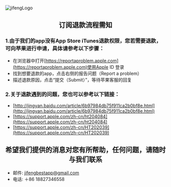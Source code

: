 ![jifengLogo](https://pbs.twimg.com/profile_images/913234541401145345/7Q4gFwne_400x400.jpg)
## <center>订阅退款流程需知</center>

### 1.由于我们的app没有App Store iTunes退款权限，您若需要退款，可向苹果进行申请，具体请参考以下步骤：

* 在浏览器中打开[https://reportaproblem.apple.com](https://reportaproblem.apple.com)使用Apple ID 登录
* 找到想要退款的app，点击右侧的报告问题（Report a problem）
* 描述退款原因，点击“提交（Submit）”，等待苹果客服的回复

### 2.关于退款遇到的问题，您也可以参考以下链接：

* [http://jingyan.baidu.com/article/6b97984db75f911ca2b0bf8e.html](http://jingyan.baidu.com/article/6b97984db75f911ca2b0bf8e.html)
* [https://support.apple.com/zh-cn/ht204084](https://support.apple.com/zh-cn/ht204084)
* [https://support.apple.com/zh-cn/HT202039](https://support.apple.com/zh-cn/HT202039)


## <center>希望我们提供的消息对您有所帮助，任何问题，请随时与我们联系</center>

* 邮件: [jifengbestapp@gmail.com](jifengbestapp@gmail.com)
* 电话: ＋86 18827346558

